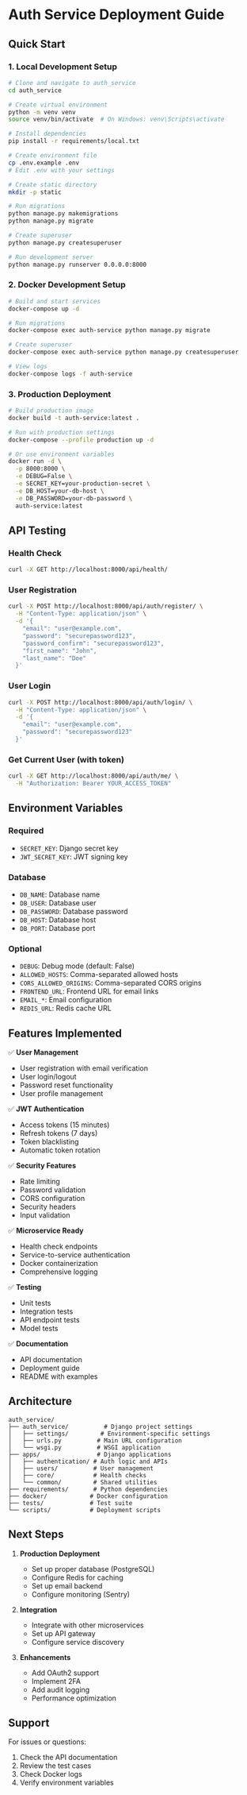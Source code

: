 # Auth Service Deployment Guide

## Quick Start

### 1. Local Development Setup

```bash
# Clone and navigate to auth_service
cd auth_service

# Create virtual environment
python -m venv venv
source venv/bin/activate  # On Windows: venv\Scripts\activate

# Install dependencies
pip install -r requirements/local.txt

# Create environment file
cp .env.example .env
# Edit .env with your settings

# Create static directory
mkdir -p static

# Run migrations
python manage.py makemigrations
python manage.py migrate

# Create superuser
python manage.py createsuperuser

# Run development server
python manage.py runserver 0.0.0.0:8000
```

### 2. Docker Development Setup

```bash
# Build and start services
docker-compose up -d

# Run migrations
docker-compose exec auth-service python manage.py migrate

# Create superuser
docker-compose exec auth-service python manage.py createsuperuser

# View logs
docker-compose logs -f auth-service
```

### 3. Production Deployment

```bash
# Build production image
docker build -t auth-service:latest .

# Run with production settings
docker-compose --profile production up -d

# Or use environment variables
docker run -d \
  -p 8000:8000 \
  -e DEBUG=False \
  -e SECRET_KEY=your-production-secret \
  -e DB_HOST=your-db-host \
  -e DB_PASSWORD=your-db-password \
  auth-service:latest
```

## API Testing

### Health Check
```bash
curl -X GET http://localhost:8000/api/health/
```

### User Registration
```bash
curl -X POST http://localhost:8000/api/auth/register/ \
  -H "Content-Type: application/json" \
  -d '{
    "email": "user@example.com",
    "password": "securepassword123",
    "password_confirm": "securepassword123",
    "first_name": "John",
    "last_name": "Doe"
  }'
```

### User Login
```bash
curl -X POST http://localhost:8000/api/auth/login/ \
  -H "Content-Type: application/json" \
  -d '{
    "email": "user@example.com",
    "password": "securepassword123"
  }'
```

### Get Current User (with token)
```bash
curl -X GET http://localhost:8000/api/auth/me/ \
  -H "Authorization: Bearer YOUR_ACCESS_TOKEN"
```

## Environment Variables

### Required
- `SECRET_KEY`: Django secret key
- `JWT_SECRET_KEY`: JWT signing key

### Database
- `DB_NAME`: Database name
- `DB_USER`: Database user
- `DB_PASSWORD`: Database password
- `DB_HOST`: Database host
- `DB_PORT`: Database port

### Optional
- `DEBUG`: Debug mode (default: False)
- `ALLOWED_HOSTS`: Comma-separated allowed hosts
- `CORS_ALLOWED_ORIGINS`: Comma-separated CORS origins
- `FRONTEND_URL`: Frontend URL for email links
- `EMAIL_*`: Email configuration
- `REDIS_URL`: Redis cache URL

## Features Implemented

✅ **User Management**
- User registration with email verification
- User login/logout
- Password reset functionality
- User profile management

✅ **JWT Authentication**
- Access tokens (15 minutes)
- Refresh tokens (7 days)
- Token blacklisting
- Automatic token rotation

✅ **Security Features**
- Rate limiting
- Password validation
- CORS configuration
- Security headers
- Input validation

✅ **Microservice Ready**
- Health check endpoints
- Service-to-service authentication
- Docker containerization
- Comprehensive logging

✅ **Testing**
- Unit tests
- Integration tests
- API endpoint tests
- Model tests

✅ **Documentation**
- API documentation
- Deployment guide
- README with examples

## Architecture

```
auth_service/
├── auth_service/          # Django project settings
│   ├── settings/         # Environment-specific settings
│   ├── urls.py          # Main URL configuration
│   └── wsgi.py          # WSGI application
├── apps/                # Django applications
│   ├── authentication/ # Auth logic and APIs
│   ├── users/          # User management
│   ├── core/           # Health checks
│   └── common/         # Shared utilities
├── requirements/       # Python dependencies
├── docker/            # Docker configuration
├── tests/             # Test suite
└── scripts/           # Deployment scripts
```

## Next Steps

1. **Production Deployment**
   - Set up proper database (PostgreSQL)
   - Configure Redis for caching
   - Set up email backend
   - Configure monitoring (Sentry)

2. **Integration**
   - Integrate with other microservices
   - Set up API gateway
   - Configure service discovery

3. **Enhancements**
   - Add OAuth2 support
   - Implement 2FA
   - Add audit logging
   - Performance optimization

## Support

For issues or questions:
1. Check the API documentation
2. Review the test cases
3. Check Docker logs
4. Verify environment variables
